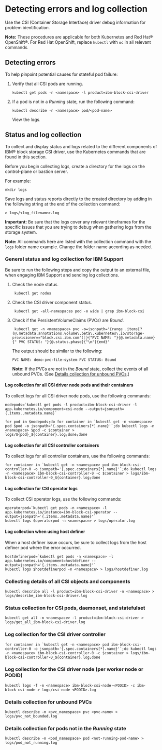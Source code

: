# Detecting errors and log collection

Use the CSI (Container Storage Interface) driver debug information for problem identification.

**Note:** These procedures are applicable for both Kubernetes and Red Hat® OpenShift®. For Red Hat OpenShift, replace `kubectl` with `oc` in all relevant commands.

## Detecting errors

To help pinpoint potential causes for stateful pod failure:

1.  Verify that all CSI pods are running.
    ```
    kubectl get pods -n <namespace> -l product=ibm-block-csi-driver
    ```

2.  If a pod is not in a _Running_ state, run the following command:
    ```
    kubectl describe -n <namespace> pod/<pod-name>
    ```
    View the logs.


## Status and log collection
To collect and display status and logs related to the different components of IBM® block storage CSI driver, use the Kubernetes commands that are found in this section.

Before you begin collecting logs, create a directory for the logs on the control-plane or bastion server.

For example:

```
mkdir logs
```
Save logs and status reports directly to the created directory by adding in the following string at the end of the collection command:

    > logs/<log_filename>.log

**Important:** Be sure that the logs cover any relevant timeframes for the specific issues that you are trying to debug when gathering logs from the storage system.

**Note:** All commands here are listed with the collection command with the `logs` folder name example. Change the folder name according as needed.

### General status and log collection for IBM Support
Be sure to run the following steps and copy the output to an external file, when engaging IBM Support and sending log collections.

1. Check the node status.
    
        kubectl get nodes
2. Check the CSI driver component status.

        kubectl get -all-namespaces pod -o wide | grep ibm-block-csi
3. Check if the PersistentVolumeClaims (PVCs) are _Bound_.

        kubectl get -n <namespace> pvc -o=jsonpath='{range .items[?(@.metadata.annotations.volume\.beta\.kubernetes\.io/storage-provisioner=="block.csi.ibm.com")]}{"PVC NAME: "}{@.metadata.name}{" PVC STATUS: "}{@.status.phase}{"\n"}{end}'

    The output should be similar to the following:

    `PVC NAME: demo-pvc-file-system PVC STATUS: Bound`

    **Note:** If the PVCs are not in the _Bound_ state, collect the events of all unbound PVCs. (See [Details collection for unbound PVCs](#Details-collection-for-unbound-pvcs).)

#### Log collection for all CSI driver node pods and their containers

To collect logs for all CSI driver node pods, use the following commands:

    nodepods=`kubectl get pods -l product=ibm-block-csi-driver -l app.kubernetes.io/component=csi-node --output=jsonpath={.items..metadata.name}`
    
    for pod in $nodepods;do for container in `kubectl get -n <namespace> pod $pod -o jsonpath='{.spec.containers[*].name}'`;do kubectl logs -n <namespace> $pod -c $container > logs/${pod}_${container}.log;done;done


#### Log collection for all CSI controller containers

To collect logs for all controller containers, use the following commands:
    
    for container in `kubectl get -n <namespace> pod ibm-block-csi-controller-0 -o jsonpath='{.spec.containers[*].name}'`;do kubectl logs -n <namespace> ibm-block-csi-controller-0 -c $container > logs/ibm-block-csi-controller-0_${container}.log;done


#### Log collection for CSI operator logs
To collect CSI operator logs, use the following commands:

    operatorpod=`kubectl get pods -n <namespace> -l app.kubernetes.io/instance=ibm-block-csi-operator --output=jsonpath='{.items..metadata.name}'`
    kubectl logs $operatorpod -n <namespace> > logs/operator.log

#### Log collection when using host definer
When a host definer issue occurs, be sure to collect logs from the host definer pod where the error occurred.

    hostdefinerpod=`kubectl get pods -n <namespace> -l app.kubernetes.io/component=hostdefiner --output=jsonpath='{.items..metadata.name}'`
    kubectl logs $hostdefinerpod -n <namespace> > logs/hostdefiner.log

### Collecting details of all CSI objects and components
    kubectl describe all -l product=ibm-block-csi-driver -n <namespace> > logs/describe_ibm-block-csi-driver.log


### Status collection for CSI pods, daemonset, and statefulset
    kubectl get all -n <namespace> -l product=ibm-block-csi-driver > logs/get_all_ibm-block-csi-driver.log



### Log collection for the CSI driver controller
    for container in `kubectl get -n <namespace> pod ibm-block-csi-controller-0 -o jsonpath='{.spec.containers[*].name}'`;do kubectl logs -n <namespace> ibm-block-csi-controller-0 -c $container > logs/ibm-block-csi-controller-0_${container}.log;done


### Log collection for the CSI driver node (per worker node or PODID)
    kubectl logs -f -n <namespace> ibm-block-csi-node-<PODID> -c ibm-block-csi-node > logs/csi-node-<PODID>.log



### Details collection for unbound PVCs
    kubectl describe -n <pvc_namespace> pvc <pvc-name> > logs/pvc_not_bounded.log



### Details collection for pods not in the _Running_ state
    kubectl describe -n <pod_namespace> pod <not-running-pod-name> > logs/pod_not_running.log
